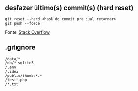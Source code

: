 ## desfazer último(s) commit(s) (hard reset)

```
git reset --hard <hash do commit pra qual retornar>
git push --force
```

Fonte: [Stack Overflow](https://stackoverflow.com/a/23205409)

## .gitignore

```
/data/*
/db/*.sqlite3
/.env
/.idea
/public/thumb/*.*
/test*.php
/*.txt
```
